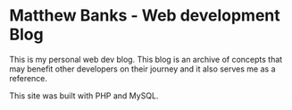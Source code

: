 # Matthew Banks - Web development Blog

This is my personal web dev blog. This blog is an archive of concepts that may benefit other developers on their journey and it also serves me as a reference.

This site was built with PHP and MySQL.
